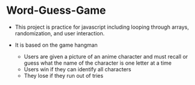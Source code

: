 # Word-Guess-Game


* This project is practice for javascript including looping through arrays, randomization, and user interaction.

* It is based on the game hangman
    * Users are given a picture of an anime character and must recall or guess what the name of the character is one letter at a time
    * Users win if they can identify all characters
    * They lose if they run out of tries
